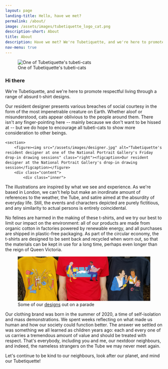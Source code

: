 ```yaml
---
layout: page
landing-title: Hello, have we met?
permalink: /about/
image: /assets/images/tubetiquette_logo_cat.png
description-short: About
title: About
description: Have we met? We're Tubetiquette, and we're here to promote what we call respecful living through absurd, and sometimes humourous, t-shirt designs.
nav-menu: true
---
```

<div id="main" class="alt">

<!--<section id="one">
	<div class="inner">
		<header class="major">
			<h1>Hi there</h1>
		</header>
	</div>
</section>-->

<section id="two" class="spotlights">
    <section>
        <figure><img src="{{page.image}}" alt="One of Tubetiquette's tubeti-cats" data-position="center center"><figcaption>One of Tubetiquette's tubeti-cats</figcaption></figure>
		<div class="content">
			<div class="inner">
<h1>Hi there</h1>

<p>We're Tubetiquette, and we're here to promote respectful living through a range of absurd t-shirt designs.</p>

<p>Our resident designer presents various breaches of social courtesy in the form of the most impenetrable creature on Earth. Whether aloof or misunderstood, cats appear oblivious to the people around them. There isn't any finger-pointing here -- mainly because we don't want to be hissed at -- but we do hope to encourage all tubeti-cats to show more consideration to other beings.</p>

</div></div></section>

    <section>
        <figure><img src="/assets/images/designer.jpg" alt="Tubetiquette's resident designer at one of the National Portrait Gallery's Friday drop-in drawing sessions" class="right"><figcaption>Our resident designer at the National Portrait Gallery's drop-in drawing session</figcaption></figure>
		<div class="content">
			<div class="inner">

<p>The illustrations are inspired by what we see and experience. As we're based in London, we can't help but make an inordinate amount of references to the weather, the Tube, and satire aimed at the absurdity of everyday life. Still, the events and characters depicted are purely fictitious, and any similarity to actual persons is entirely coincidental. </p> 

<p>No felines are harmed in the making of these t-shirts, and we try our best to limit our impact on the environment: all of our products are made from organic cotton in factories powered by renewable energy, and all purchases are shipped in plastic-free packaging. As part of the circular economy, the t-shirts are designed to be sent back and recycled when worn out, so that the materials can be kept in use for a long time, perhaps even longer than the reign of Queen Victoria. </p>

</div></div></section>
<section>
        <figure><img src="/assets/images/tshirt_model_scoop_hold_spread.png" alt="T-shirts illustrating Tubetiquette" class="right"><figcaption>Some of our <a href="{% link blog.md %}">designs</a> out on a parade</figcaption></figure>
<div class="content">
<div class="inner">
<p>Our clothing brand was born in the summer of 2020, a time of self-isolation and mass demonstrations. We spent weeks reflecting on what made us human and how our society could function better. The answer we settled on was something we all learned as children years ago: each and every one of us carries a tremendous amount of value and should be treated with respect. That's everybody, including you and me, our nextdoor neighbours, and indeed, the nameless strangers on the Tube we may never meet again. </p> 

<p>Let's continue to be kind to our neighbours, look after our planet, and mind our Tubetiquette!</p>
</div>
<!--<figure><img src="/assets/images/tshirt_model_scoop_hold_spread.png" alt="T-shirts illustrating Tubetiquette" class="right"><figcaption>Taking some of our designs out on a parade</figcaption></figure>-->
</div></section>
